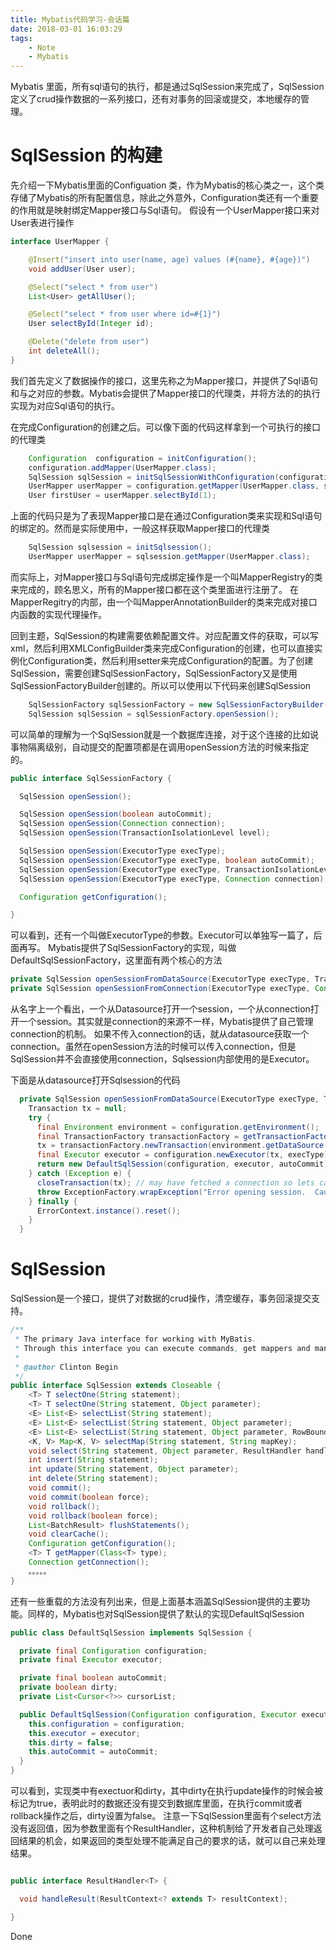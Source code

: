 ```yaml
---
title: Mybatis代码学习-会话篇
date: 2018-03-01 16:03:29
tags:
	- Note
	- Mybatis
---
```


Mybatis 里面，所有sql语句的执行，都是通过SqlSession来完成了，SqlSession定义了crud操作数据的一系列接口，还有对事务的回滚或提交，本地缓存的管理。

# SqlSession 的构建
先介绍一下Mybatis里面的Configuation 类，作为Mybatis的核心类之一，这个类存储了Mybatis的所有配置信息，除此之外意外，Configuration类还有一个重要的作用就是映射绑定Mapper接口与Sql语句。
假设有一个UserMapper接口来对User表进行操作
```Java
interface UserMapper {

	@Insert("insert into user(name, age) values (#{name}, #{age})")
    void addUser(User user);

    @Select("select * from user")
    List<User> getAllUser();

    @Select("select * from user where id=#{1}")
    User selectById(Integer id);

    @Delete("delete from user")
    int deleteAll();
}
```

我们首先定义了数据操作的接口，这里先称之为Mapper接口，并提供了Sql语句和与之对应的参数。Mybatis会提供了Mapper接口的代理类，并将方法的的执行实现为对应Sql语句的执行。

在完成Configuration的创建之后。可以像下面的代码这样拿到一个可执行的接口的代理类

```Java
	Configuration  configuration = initConfiguration();
	configuration.addMapper(UserMapper.class);
	SqlSession sqlSession = initSqlSessionWithConfiguration(configuration);
	UserMapper userMapper = configuration.getMapper(UserMapper.class, sqlSession);
	User firstUser = userMapper.selectById(1);
```

上面的代码只是为了表现Mapper接口是在通过Configuration类来实现和Sql语句的绑定的。然而是实际使用中，一般这样获取Mapper接口的代理类

```Java
	SqlSession sqlsession = initSqlsession();
	UserMapper userMapper = sqlsession.getMapper(UserMapper.class);
```

而实际上，对Mapper接口与Sql语句完成绑定操作是一个叫MapperRegistry的类来完成的，顾名思义，所有的Mapper接口都在这个类里面进行注册了。
在MapperRegitry的内部，由一个叫MapperAnnotationBuilder的类来完成对接口内函数的实现代理操作。

回到主题，SqlSession的构建需要依赖配置文件。对应配置文件的获取，可以写xml，然后利用XMLConfigBuilder类来完成Configuration的创建，也可以直接实例化Configuration类，然后利用setter来完成Configuration的配置。为了创建SqlSession，需要创建SqlSessionFactory，SqlSessionFactory又是使用SqlSessionFactoryBuilder创建的。所以可以使用以下代码来创建SqlSession
```Java
	SqlSessionFactory sqlSessionFactory = new SqlSessionFactoryBuilder().build(getConfiguration());
	SqlSession sqlSession = sqlSessionFactory.openSession();
```

可以简单的理解为一个SqlSession就是一个数据库连接，对于这个连接的比如说事物隔离级别，自动提交的配置项都是在调用openSession方法的时候来指定的。
```Java
public interface SqlSessionFactory {

  SqlSession openSession();

  SqlSession openSession(boolean autoCommit);
  SqlSession openSession(Connection connection);
  SqlSession openSession(TransactionIsolationLevel level);

  SqlSession openSession(ExecutorType execType);
  SqlSession openSession(ExecutorType execType, boolean autoCommit);
  SqlSession openSession(ExecutorType execType, TransactionIsolationLevel level);
  SqlSession openSession(ExecutorType execType, Connection connection);

  Configuration getConfiguration();

}
```
可以看到，还有一个叫做ExecutorType的参数。Executor可以单独写一篇了，后面再写。
Mybatis提供了SqlSessionFactory的实现，叫做DefaultSqlSessionFactory，这里面有两个核心的方法
```Java
private SqlSession openSessionFromDataSource(ExecutorType execType, TransactionIsolationLevel level, boolean autoCommit) 
private SqlSession openSessionFromConnection(ExecutorType execType, Connection connection) 
```
从名字上一个看出，一个从Datasource打开一个session，一个从connection打开一个session。其实就是connection的来源不一样，Mybatis提供了自己管理connection的机制。
如果不传入connection的话，就从datasource获取一个connection。虽然在openSession方法的时候可以传入connection，但是SqlSession并不会直接使用connection，Sqlsession内部使用的是Executor。

下面是从datasource打开Sqlsession的代码
```Java
  private SqlSession openSessionFromDataSource(ExecutorType execType, TransactionIsolationLevel level, boolean autoCommit) {
    Transaction tx = null;
    try {
      final Environment environment = configuration.getEnvironment();
      final TransactionFactory transactionFactory = getTransactionFactoryFromEnvironment(environment);
      tx = transactionFactory.newTransaction(environment.getDataSource(), level, autoCommit);
      final Executor executor = configuration.newExecutor(tx, execType);
      return new DefaultSqlSession(configuration, executor, autoCommit);
    } catch (Exception e) {
      closeTransaction(tx); // may have fetched a connection so lets call close()
      throw ExceptionFactory.wrapException("Error opening session.  Cause: " + e, e);
    } finally {
      ErrorContext.instance().reset();
    }
  }
```

# SqlSession
SqlSession是一个接口，提供了对数据的crud操作，清空缓存，事务回滚提交支持。
```Java
/**
 * The primary Java interface for working with MyBatis.
 * Through this interface you can execute commands, get mappers and manage transactions.
 *
 * @author Clinton Begin
 */
public interface SqlSession extends Closeable { 
	<T> T selectOne(String statement);
	<T> T selectOne(String statement, Object parameter);
	<E> List<E> selectList(String statement);
	<E> List<E> selectList(String statement, Object parameter);
	<E> List<E> selectList(String statement, Object parameter, RowBounds rowBounds);
	<K, V> Map<K, V> selectMap(String statement, String mapKey);
	void select(String statement, Object parameter, ResultHandler handler) 
	int insert(String statement);
  	int update(String statement, Object parameter);
	int delete(String statement);	
	void commit();
	void commit(boolean force);
  	void rollback();
	void rollback(boolean force);
	List<BatchResult> flushStatements();
	void clearCache();
	Configuration getConfiguration();
	<T> T getMapper(Class<T> type);
	Connection getConnection();
	。。。。。
}
```

还有一些重载的方法没有列出来，但是上面基本涵盖SqlSession提供的主要功能。同样的，Mybatis也对SqlSession提供了默认的实现DefaultSqlSession

```Java
public class DefaultSqlSession implements SqlSession {

  private final Configuration configuration;
  private final Executor executor;

  private final boolean autoCommit;
  private boolean dirty;
  private List<Cursor<?>> cursorList;

  public DefaultSqlSession(Configuration configuration, Executor executor, boolean autoCommit) {
    this.configuration = configuration;
    this.executor = executor;
    this.dirty = false;
    this.autoCommit = autoCommit;
  }
}
```	

可以看到，实现类中有exectuor和dirty，其中dirty在执行update操作的时候会被标记为true，表明此时的数据还没有提交到数据库里面，在执行commit或者rollback操作之后，dirty设置为false。
注意一下SqlSession里面有个select方法没有返回值，因为参数里面有个ResultHandler，这种机制给了开发者自己处理返回结果的机会，如果返回的类型处理不能满足自己的要求的话，就可以自己来处理结果。
```Java

public interface ResultHandler<T> {

  void handleResult(ResultContext<? extends T> resultContext);

}
```
Done


